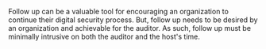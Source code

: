 
Follow up can be a valuable tool for encouraging an organization to continue their digital security process. But, follow up needs to be desired by an organization and achievable for the auditor. As such, follow up must be minimally intrusive on both the auditor and the host's time. 
